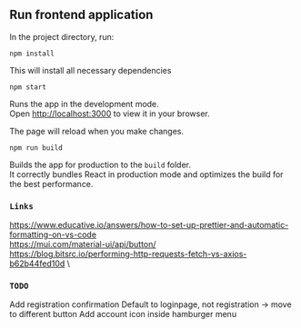 ## Run frontend application

In the project directory, run:

`npm install`

This will install all necessary dependencies

`npm start`

Runs the app in the development mode.\
Open [http://localhost:3000](http://localhost:3000) to view it in your browser.

The page will reload when you make changes.

`npm run build`

Builds the app for production to the `build` folder.\
It correctly bundles React in production mode and optimizes the build for the best performance.

### `Links`

https://www.educative.io/answers/how-to-set-up-prettier-and-automatic-formatting-on-vs-code \
https://mui.com/material-ui/api/button/ \
https://blog.bitsrc.io/performing-http-requests-fetch-vs-axios-b62b44fed10d \

### `TODO`

Add registration confirmation
Default to loginpage, not registration -> move to different button
Add account icon inside hamburger menu
